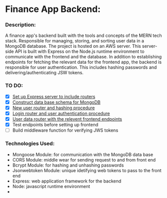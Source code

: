 # Finance App Backend:

### Description:
A finance app's backend built with the tools and concepts of the MERN tech stack. Responsible for managing, storing, and sorting user data in a MongoDB
database. The project is hosted on an AWS server. This server-side API is built with Express on the Node.js runtime environment to communicate with the frontend and the database. In addition to establishing endpoints for fetching the relevant data for the frontend app, the backend is responsible for user authentication. This includes hashing passwords and delivering/authenticating JSW tokens. 

### TO DO:
- [x] [Set up Express server to include routers](https://github.com/meilseit/mern-finance-app/blob/master/server/server.js)
- [x] [Construct data base schema for MongoDB](https://github.com/meilseit/mern-finance-app/tree/master/server/models)
- [x] [New user router and hashing procedure](https://github.com/meilseit/mern-finance-app/blob/master/server/routes/registerRouter.js)
- [x] [Login router and user authentication procedure](https://github.com/meilseit/mern-finance-app/blob/master/server/routes/loginRouter.js)
- [x] [User data router with the relevent frontend endpoints](https://github.com/meilseit/mern-finance-app/blob/master/server/routes/userDataRouter.js)
- [x] Test endpoints before setting up frontend
- [ ] Build middleware function for verifying JWS tokens

### Technologies Used:
- Mongoose Module: for communication with the MongoDB data base
- CORS Module: middle wear for sending request to and from front end
- Bcrypt Module: for hashing and unhashing passwords
- Jsonwebtoken Module: unique idetifying web tokens to pass to the front end
- Express: web application framework for the backend
- Node: javascript runtime environment
- 


